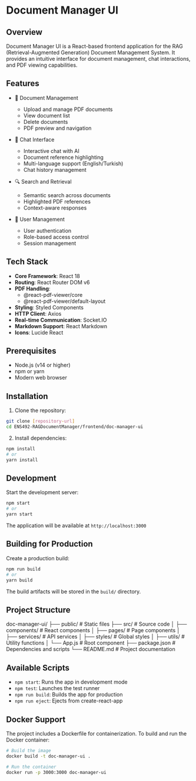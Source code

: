 # Document Manager UI

## Overview
Document Manager UI is a React-based frontend application for the RAG (Retrieval-Augmented Generation) Document Management System. It provides an intuitive interface for document management, chat interactions, and PDF viewing capabilities.

## Features
- 📄 Document Management
  - Upload and manage PDF documents
  - View document list
  - Delete documents
  - PDF preview and navigation

- 💬 Chat Interface
  - Interactive chat with AI
  - Document reference highlighting
  - Multi-language support (English/Turkish)
  - Chat history management

- 🔍 Search and Retrieval
  - Semantic search across documents
  - Highlighted PDF references
  - Context-aware responses

- 👤 User Management
  - User authentication
  - Role-based access control
  - Session management

## Tech Stack
- **Core Framework**: React 18
- **Routing**: React Router DOM v6
- **PDF Handling**: 
  - @react-pdf-viewer/core
  - @react-pdf-viewer/default-layout
- **Styling**: Styled Components
- **HTTP Client**: Axios
- **Real-time Communication**: Socket.IO
- **Markdown Support**: React Markdown
- **Icons**: Lucide React

## Prerequisites
- Node.js (v14 or higher)
- npm or yarn
- Modern web browser

## Installation

1. Clone the repository:
```bash
git clone [repository-url]
cd ENS492-RAGDocumentManager/frontend/doc-manager-ui
```

2. Install dependencies:
```bash
npm install
# or
yarn install
```

## Development

Start the development server:
```bash
npm start
# or
yarn start
```

The application will be available at `http://localhost:3000`

## Building for Production

Create a production build:
```bash
npm run build
# or
yarn build
```

The build artifacts will be stored in the `build/` directory.

## Project Structure
doc-manager-ui/
├── public/ # Static files
├── src/ # Source code
│ ├── components/ # React components
│ ├── pages/ # Page components
│ ├── services/ # API services
│ ├── styles/ # Global styles
│ ├── utils/ # Utility functions
│ └── App.js # Root component
├── package.json # Dependencies and scripts
└── README.md # Project documentation

## Available Scripts

- `npm start`: Runs the app in development mode
- `npm test`: Launches the test runner
- `npm run build`: Builds the app for production
- `npm run eject`: Ejects from create-react-app

## Docker Support

The project includes a Dockerfile for containerization. To build and run the Docker container:

```bash
# Build the image
docker build -t doc-manager-ui .

# Run the container
docker run -p 3000:3000 doc-manager-ui
```